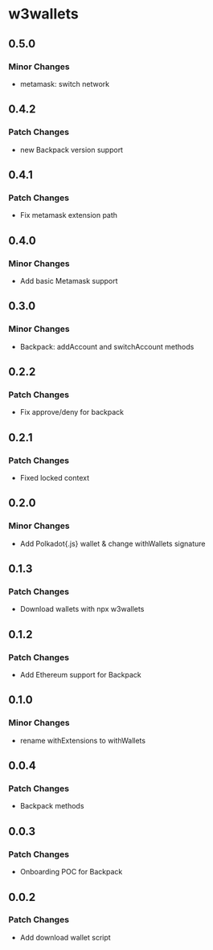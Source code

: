 # w3wallets

## 0.5.0

### Minor Changes

- metamask: switch network

## 0.4.2

### Patch Changes

- new Backpack version support

## 0.4.1

### Patch Changes

- Fix metamask extension path

## 0.4.0

### Minor Changes

- Add basic Metamask support

## 0.3.0

### Minor Changes

- Backpack: addAccount and switchAccount methods

## 0.2.2

### Patch Changes

- Fix approve/deny for backpack

## 0.2.1

### Patch Changes

- Fixed locked context

## 0.2.0

### Minor Changes

- Add Polkadot{.js} wallet & change withWallets signature

## 0.1.3

### Patch Changes

- Download wallets with npx w3wallets

## 0.1.2

### Patch Changes

- Add Ethereum support for Backpack

## 0.1.0

### Minor Changes

- rename withExtensions to withWallets

## 0.0.4

### Patch Changes

- Backpack methods

## 0.0.3

### Patch Changes

- Onboarding POC for Backpack

## 0.0.2

### Patch Changes

- Add download wallet script
